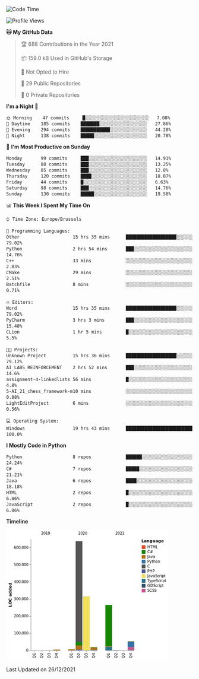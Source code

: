 <!--START_SECTION:waka-->
![Code Time](http://img.shields.io/badge/Code%20Time-89%20hrs%2032%20mins-blue)

![Profile Views](http://img.shields.io/badge/Profile%20Views-1-blue)

**🐱 My GitHub Data** 

> 🏆 688 Contributions in the Year 2021
 > 
> 📦 159.0 kB Used in GitHub's Storage 
 > 
> 🚫 Not Opted to Hire
 > 
> 📜 29 Public Repositories 
 > 
> 🔑 0 Private Repositories  
 > 
**I'm a Night 🦉** 

```text
🌞 Morning    47 commits     █░░░░░░░░░░░░░░░░░░░░░░░░   7.08% 
🌆 Daytime    185 commits    ███████░░░░░░░░░░░░░░░░░░   27.86% 
🌃 Evening    294 commits    ███████████░░░░░░░░░░░░░░   44.28% 
🌙 Night      138 commits    █████░░░░░░░░░░░░░░░░░░░░   20.78%

```
📅 **I'm Most Productive on Sunday** 

```text
Monday       99 commits     ███░░░░░░░░░░░░░░░░░░░░░░   14.91% 
Tuesday      88 commits     ███░░░░░░░░░░░░░░░░░░░░░░   13.25% 
Wednesday    85 commits     ███░░░░░░░░░░░░░░░░░░░░░░   12.8% 
Thursday     120 commits    ████░░░░░░░░░░░░░░░░░░░░░   18.07% 
Friday       44 commits     █░░░░░░░░░░░░░░░░░░░░░░░░   6.63% 
Saturday     98 commits     ███░░░░░░░░░░░░░░░░░░░░░░   14.76% 
Sunday       130 commits    █████░░░░░░░░░░░░░░░░░░░░   19.58%

```


📊 **This Week I Spent My Time On** 

```text
⌚︎ Time Zone: Europe/Brussels

💬 Programming Languages: 
Other                    15 hrs 35 mins      ███████████████████░░░░░░   79.02% 
Python                   2 hrs 54 mins       ███░░░░░░░░░░░░░░░░░░░░░░   14.76% 
C++                      33 mins             ░░░░░░░░░░░░░░░░░░░░░░░░░   2.83% 
CMake                    29 mins             ░░░░░░░░░░░░░░░░░░░░░░░░░   2.51% 
Batchfile                8 mins              ░░░░░░░░░░░░░░░░░░░░░░░░░   0.71%

🔥 Editors: 
Word                     15 hrs 35 mins      ███████████████████░░░░░░   79.02% 
PyCharm                  3 hrs 3 mins        ███░░░░░░░░░░░░░░░░░░░░░░   15.48% 
CLion                    1 hr 5 mins         █░░░░░░░░░░░░░░░░░░░░░░░░   5.5%

🐱‍💻 Projects: 
Unknown Project          15 hrs 36 mins      ███████████████████░░░░░░   79.12% 
AI_LABS_REINFORCEMENT    2 hrs 52 mins       ███░░░░░░░░░░░░░░░░░░░░░░   14.6% 
assignment-4-linkedlists 56 mins             █░░░░░░░░░░░░░░░░░░░░░░░░   4.8% 
5-AI_21_chess_framework-m10 mins             ░░░░░░░░░░░░░░░░░░░░░░░░░   0.88% 
LightEditProject         6 mins              ░░░░░░░░░░░░░░░░░░░░░░░░░   0.56%

💻 Operating System: 
Windows                  19 hrs 43 mins      █████████████████████████   100.0%

```

**I Mostly Code in Python** 

```text
Python                   8 repos             ██████░░░░░░░░░░░░░░░░░░░   24.24% 
C#                       7 repos             █████░░░░░░░░░░░░░░░░░░░░   21.21% 
Java                     6 repos             ████░░░░░░░░░░░░░░░░░░░░░   18.18% 
HTML                     2 repos             █░░░░░░░░░░░░░░░░░░░░░░░░   6.06% 
JavaScript               2 repos             █░░░░░░░░░░░░░░░░░░░░░░░░   6.06%

```


**Timeline**

![Chart not found](https://raw.githubusercontent.com/Arafa42/Arafa42/main/charts/bar_graph.png) 


 Last Updated on 26/12/2021
<!--END_SECTION:waka-->


<!-- 
[![Hits](https://hits.seeyoufarm.com/api/count/incr/badge.svg?url=https%3A%2F%2Fgithub.com%2FArafa42&count_bg=%23455AF3&title_bg=%23262D3B&icon=github.svg&icon_color=%23588EF7&title=visitors&edge_flat=false)](https://hits.seeyoufarm.com)
 -->
